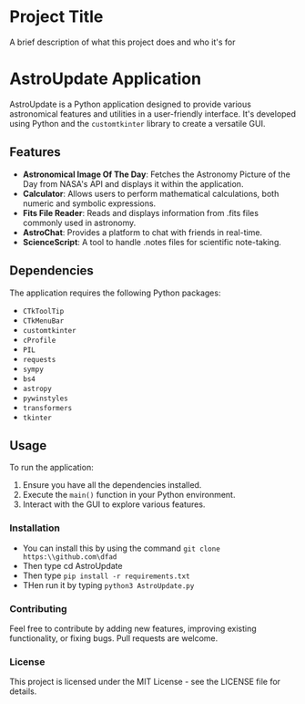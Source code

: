 
# Project Title

A brief description of what this project does and who it's for

# AstroUpdate Application

AstroUpdate is a Python application designed to provide various astronomical features and utilities in a user-friendly interface. It's developed using Python and the `customtkinter` library to create a versatile GUI.

## Features

- **Astronomical Image Of The Day**: Fetches the Astronomy Picture of the Day from NASA's API and displays it within the application.
- **Calculator**: Allows users to perform mathematical calculations, both numeric and symbolic expressions.
- **Fits File Reader**: Reads and displays information from .fits files commonly used in astronomy.
- **AstroChat**: Provides a platform to chat with friends in real-time.
- **ScienceScript**: A tool to handle .notes files for scientific note-taking.

## Dependencies

The application requires the following Python packages:

- `CTkToolTip`
- `CTkMenuBar`
- `customtkinter`
- `cProfile`
- `PIL`
- `requests`
- `sympy`
- `bs4`
- `astropy`
- `pywinstyles`
- `transformers`
- `tkinter`

## Usage

To run the application:

1. Ensure you have all the dependencies installed.
2. Execute the `main()` function in your Python environment.
3. Interact with the GUI to explore various features.

### Installation
- You can install this by using the command `git clone https:\\github.com\dfad`
- Then type cd AstroUpdate
- Then type `pip install -r requirements.txt` 
- THen run it by typing `python3 AstroUpdate.py`


### Contributing
Feel free to contribute by adding new features, improving existing functionality, or fixing bugs. Pull requests are welcome.

### License
This project is licensed under the MIT License - see the LICENSE file for details.


